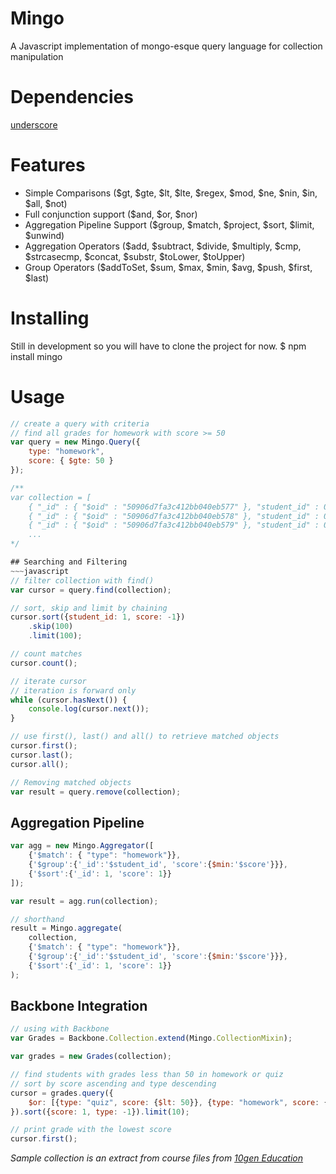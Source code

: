 Mingo
=====
A Javascript implementation of mongo-esque query language for collection manipulation


# Dependencies
[underscore](https://github.com/jashkenas/underscore)

# Features
- Simple Comparisons ($gt, $gte, $lt, $lte, $regex, $mod, $ne, $nin, $in, $all, $not)
- Full conjunction support ($and, $or, $nor)
- Aggregation Pipeline Support ($group, $match, $project, $sort, $limit, $unwind)
- Aggregation Operators ($add, $subtract, $divide, $multiply, $cmp, $strcasecmp, $concat, $substr, $toLower, $toUpper)
- Group Operators ($addToSet, $sum, $max, $min, $avg, $push, $first, $last)

# Installing
Still in development so you will have to clone the project for now.
    $ npm install mingo

# Usage
~~~javascript
// create a query with criteria
// find all grades for homework with score >= 50
var query = new Mingo.Query({
    type: "homework",
    score: { $gte: 50 }
});

/**
var collection = [
    { "_id" : { "$oid" : "50906d7fa3c412bb040eb577" }, "student_id" : 0, "type" : "exam", "score" : 54.6535436362647 },
    { "_id" : { "$oid" : "50906d7fa3c412bb040eb578" }, "student_id" : 0, "type" : "quiz", "score" : 31.95004496742112 },
    { "_id" : { "$oid" : "50906d7fa3c412bb040eb579" }, "student_id" : 0, "type" : "homework", "score" : 14.8504576811645 }
    ...
*/

## Searching and Filtering
~~~javascript
// filter collection with find()
var cursor = query.find(collection);

// sort, skip and limit by chaining
cursor.sort({student_id: 1, score: -1})
    .skip(100)
    .limit(100);

// count matches
cursor.count();

// iterate cursor
// iteration is forward only
while (cursor.hasNext()) {
    console.log(cursor.next());
}

// use first(), last() and all() to retrieve matched objects
cursor.first();
cursor.last();
cursor.all();

// Removing matched objects
var result = query.remove(collection);
~~~

## Aggregation Pipeline
~~~javascript
var agg = new Mingo.Aggregator([
    {'$match': { "type": "homework"}},
    {'$group':{'_id':'$student_id', 'score':{$min:'$score'}}},
    {'$sort':{'_id': 1, 'score': 1}}
]);

var result = agg.run(collection);

// shorthand
result = Mingo.aggregate(
    collection,
    {'$match': { "type": "homework"}},
    {'$group':{'_id':'$student_id', 'score':{$min:'$score'}}},
    {'$sort':{'_id': 1, 'score': 1}}
);
~~~

## Backbone Integration
~~~javascript
// using with Backbone
var Grades = Backbone.Collection.extend(Mingo.CollectionMixin);

var grades = new Grades(collection);

// find students with grades less than 50 in homework or quiz
// sort by score ascending and type descending
cursor = grades.query({
    $or: [{type: "quiz", score: {$lt: 50}}, {type: "homework", score: {$lt: 50}}]
}).sort({score: 1, type: -1}).limit(10);

// print grade with the lowest score
cursor.first();
~~~


*Sample collection is an extract from course files from [10gen Education](https://education.10gen.com/courses/10gen/M101P/2013_April/info)*